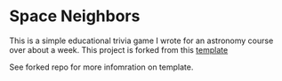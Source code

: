 # Space Neighbors 
This is a simple educational trivia game I wrote for an astronomy course over about a week.
This project is forked from this [template](https://github.com/photonstorm/phaser3-project-template) 

See forked repo for more infomration on template.